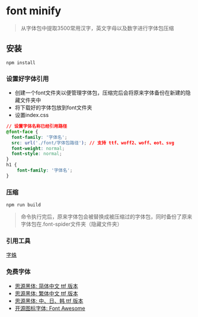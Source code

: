 # font minify
> 从字体包中提取3500常用汉字，英文字母以及数字进行字体包压缩
## 安装
```
npm install
```

### 设置好字体引用
- 创建一个font文件夹以便管理字体包，压缩完后会将原来字体备份在新建的隐藏文件夹中
- 将下载好的字体包放到font文件夹
- 设置index.css
``` css
// 设置字体名称已经引用路径
@font-face {
  font-family: '字体名';
  src: url('./font/字体包路径'); // 支持 ttf、woff2、woff、eot、svg
  font-weight: normal;
  font-style: normal;
}
h1 {
    font-family: '字体名';
}
```

### 压缩
```
npm run build
```
> 命令执行完后，原来字体包会被替换成被压缩过的字体包，同时备份了原来字体包在.font-spider文件夹（隐藏文件夹）

### 引用工具
[字蛛](http://font-spider.org/)

### 免费字体
- [思源黑体: 简体中文 ttf 版本](https://github.com/aui/free-fonts/archive/KaiGenGothic-1.001-SimplifiedChinese.zip)
- [思源黑体: 繁体中文 ttf 版本](https://github.com/aui/free-fonts/archive/KaiGenGothic-1.001-TraditionalChinese.zip)
- [思源黑体: 中、日、韩 ttf 版本](https://mega.nz/#!PZxFSYQI!ICvNugaFX_y4Mh003-S3fao1zU0uNpeSyprdmvHDnwc)
- [开源图标字体: Font Awesome](http://fontawesome.io)
